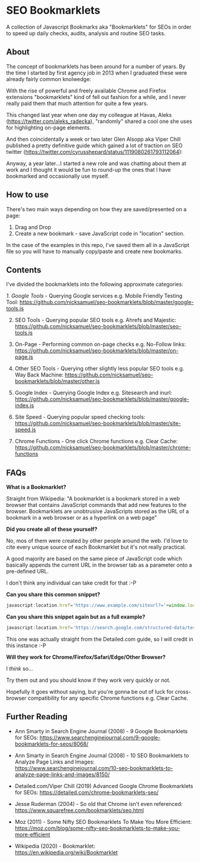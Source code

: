 # SEO Bookmarklets
A collection of Javascript Bookmarks aka "Bookmarklets" for SEOs in order to speed up daily checks, audits, analysis and routine SEO tasks.

## About

The concept of bookmarklets has been around for a number of years. By the time I started by first agency job in 2013 when I graduated these were already fairly common knolwedge:

With the rise of powerful and freely available Chrome and Firefox extensions "bookmarklets" kind of fell out fashion for a while, and I never really paid them that much attention for quite a few years. 

This changed last year when one day my colleague at Havas, Aleks (https://twitter.com/aleks_radecka), "randomly" shared a cool one she uses for highlighting on-page elements.

And then coincidentally a week or two later Glen Alsopp aka Viper Chill published a pretty definitive guide which gained a lot of traction on SEO twitter (https://twitter.com/cyrusshepard/status/1119080261793112064):

Anyway, a year later...I started a new role and was chatting about them at work and I thought it would be fun to round-up the ones that I have bookmarked and occasionally use myself.

## How to use

There's two main ways depending on how they are saved/presented on a page:

1. Drag and Drop
2. Create a new bookmark - save JavaScript code in "location" section.

In the case of the examples in this repo, I've saved them all in a JavaScript file so you will have to manually copy/paste and create new bookmarks.

## Contents

I've divided the bookmarklets into the following approximate categories:

*1. Google Tools* - Querying Google services e.g. Mobile Friendly Testing Tool: https://github.com/nicksamuel/seo-bookmarklets/blob/master/google-tools.js

2. SEO Tools - Querying popular SEO tools e.g. Ahrefs and Majestic: https://github.com/nicksamuel/seo-bookmarklets/blob/master/seo-tools.js

3. On-Page - Performing common on-page checks e.g. No-Follow links: https://github.com/nicksamuel/seo-bookmarklets/blob/master/on-page.js

4. Other SEO Tools - Querying other slightly less popular SEO tools e.g. Way Back Machine: https://github.com/nicksamuel/seo-bookmarklets/blob/master/other.js

5. Google Index - Querying Google Index e.g. Sitesearch and inurl: https://github.com/nicksamuel/seo-bookmarklets/blob/master/google-index.js

6. Site Speed - Querying popular speed checking tools: https://github.com/nicksamuel/seo-bookmarklets/blob/master/site-speed.js

7. Chrome Functions - One click Chrome functions e.g. Clear Cache: https://github.com/nicksamuel/seo-bookmarklets/blob/master/chrome-functions

## FAQs

**What is a Bookmarklet?**

Straight from Wikipedia: "A bookmarklet is a bookmark stored in a web browser that contains JavaScript commands that add new features to the browser. Bookmarklets are unobtrusive JavaScripts stored as the URL of a bookmark in a web browser or as a hyperlink on a web page"

**Did you create all of these yourself?**

No, mos of them were created by other people around the web. I'd love to cite every unique source of each Bookmarklet but it's not really practical.

A good majority are based on the same piece of JavaScript code which basically appends the current URL in the browser tab as a parameter onto a pre-defined URL.

I don't think any individual can take credit for that :-P

**Can you share this common snippet?**

```javascript
javascript:location.href='https://www.example.com/siteurl?='+window.location
```

**Can you share this snippet again but as a full example?**

```javascript
javascript:location.href='https://search.google.com/structured-data/testing-tool/u/0/#url='+window.location
```

This one was actually straight from the Detailed.com guide, so I will credit in this instance :-P

**Will they work for Chrome/Firefox/Safari/Edge/Other Browser?**

I *think* so...

Try them out and you should know if they work very quickly or not.

Hopefully it goes without saying, but you're gonna be out of luck for cross-browser compatibility for any specific Chrome functions e.g. Clear Cache.

## Further Reading

- Ann Smarty in Search Engine Journal (2008) - 9 Google Bookmarklets for SEOs: https://www.searchenginejournal.com/9-google-bookmarklets-for-seos/8068/

- Ann Smarty in Search Engine Journal (2008) - 10 SEO Bookmarklets to Analyze Page Links and Images: https://www.searchenginejournal.com/10-seo-bookmarklets-to-analyze-page-links-and-images/8150/

- Detailed.com/Viper Chill (2019) Advanced Google Chrome Bookmarklets for SEOs: https://detailed.com/chrome-bookmarklets-seo/

- Jesse Ruderman (2004) - So old that Chrome isn't even referenced: https://www.squarefree.com/bookmarklets/seo.html

- Moz (2011) - Some Nifty SEO Bookmarklets To Make You More Efficient: https://moz.com/blog/some-nifty-seo-bookmarklets-to-make-you-more-efficient  

- Wikipedia (2020) - Bookmarklet: https://en.wikipedia.org/wiki/Bookmarklet

